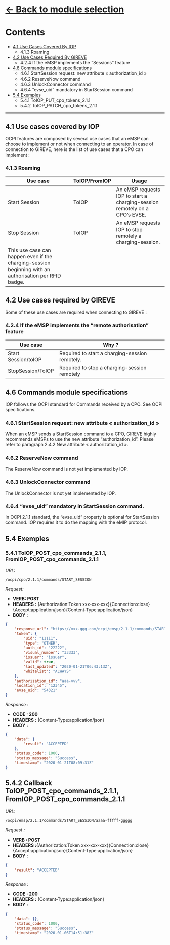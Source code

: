 # [<- Back to module selection](emsp_edits.md)

# Contents 

* [4.1 Use Cases Covered By IOP](#41-use-cases-covered-by-iop)
  - 4.1.3 Roaming
* [4.2 Use Cases Required By GIREVE](#42-use-cases-required-by-gireve)
  - 4.2.4 If the eMSP implements the “Sessions” feature
* [4.6 Commands module specifications](#46-commands-module-specifications)
  - 4.6.1 StartSession request: new attribute « authorization_id »
  - 4.6.2 ReserveNow command	
  - 4.6.3 UnlockConnector command
  - 4.6.4 “evse_uid” mandatory in StartSession command
* [5.4 Exemples](#54-exemples)
  - 5.4.1 ToIOP_PUT_cpo_tokens_2.1.1
  - 5.4.2 ToIOP_PATCH_cpo_tokens_2.1.1  


***


## 4.1 Use cases covered by IOP 

OCPI features are composed by several use cases that an eMSP can choose to implement or not when connecting to an operator. In case of connection to GIREVE, here is the list of use cases that a CPO can implement :


### 4.1.3 Roaming

| Use case | ToIOP/FromIOP | Usage |
| ----------- | ----------- | ----------- |
| Start Session | ToIOP | An eMSP requests IOP to start a charging-session remotely on a CPO’s EVSE. |
| Stop Session | ToIOP | An eMSP requests IOP to stop remotely a charging-session.
This use case can happen even if the charging-session beginning with an authorisation per RFID badge. |

## 4.2 Use cases required by GIREVE

Some of these use cases are required when connecting to GIREVE :

### 4.2.4 If the eMSP implements the “remote authorisation” feature

| Use case |  Why ? | 
| ----------- | ----------- |
| Start Session/toIOP | Required to start a charging-session remotely. | 
|  StopSession/ToIOP | Required to stop a charging-session remotely | 

## 4.6 Commands module specifications
IOP follows the OCPI standard for Commands received by a CPO. See OCPI specifications.

### 4.6.1 StartSession request: new attribute « authorization_id »
When an eMSP sends a StartSession command to a CPO, GIREVE highly recommends eMSPs to use the new attribute “authorization_id”. Please refer to paragraph 2.4.2 New attribute « authorization_id ».

### 4.6.2 ReserveNow command
The ReserveNow command is not yet implemented by IOP.

### 4.6.3 UnlockConnector command
The UnlockConnector is not yet implemented by IOP. 

### 4.6.4 “evse_uid” mandatory in StartSession command.
In OCPI 2.1.1 standard, the “evse_uid” property is optional for StartSession command.
IOP requires it to do the mapping with the eMIP protocol.


## 5.4 Exemples

### 5.4.1 ToIOP_POST_cpo_commands_2.1.1, FromIOP_POST_cpo_commands_2.1.1

*URL:*

`/ocpi/cpo/2.1.1/commands/START_SESSION`


*Request:*

- **VERB: POST**
- **HEADERS :** {Authorization:Token xxx-xxx-xxx}{Connection:close}{Accept:application/json}{Content-Type:application/json}
- **BODY :**

```json
{
    "response_url": "https://xxx.ggg.com/ocpi/emsp/2.1.1/commands/START_SESSION/111-222",
    "token": {
        "uid": "11111",
        "type": "OTHER",
        "auth_id": "22222",
        "visual_number": "33333",
        "issuer": "issuer",
        "valid": true,
        "last_updated": "2020-01-21T06:43:13Z",
        "whitelist": "ALWAYS"
    },
    "authorization_id": "aaa-vvv",
    "location_id": "12345",
    "evse_uid": "54321"
}
```

*Response :*


- **CODE : 200**
- **HEADERS :** {Content-Type:application/json}
- **BODY :**

```json
{
    "data": {
        "result": "ACCEPTED"
    },
    "status_code": 1000,
    "status_message": "Success",
    "timestamp": "2020-01-21T08:09:31Z"
}
```

## 5.4.2 Callback ToIOP_POST_cpo_commands_2.1.1, FromIOP_POST_cpo_commands_2.1.1

*URL:*

`/ocpi/emsp/2.1.1/commands/START_SESSION/aaaa-fffff-ggggg`


*Request :*

- **VERB : POST**
- **HEADERS :**{Authorization:Token xxx-xxx-xxx}{Connection:close}{Accept:application/json}{Content-Type:application/json}
- **BODY :**

```json
{
    "result": "ACCEPTED"
}
```

*Response :*

- **CODE : 200**
- **HEADERS :** {Content-Type:application/json}
- **BODY :**

```json
{
    "data": {},
    "status_code": 1000,
    "status_message": "Success",
    "timestamp": "2020-01-06T14:51:38Z"
}
```
